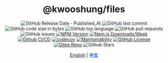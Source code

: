 <div align="center">

# @kwooshung/files

![GitHub Release Date - Published_At](https://img.shields.io/github/release-date/kwooshung/files?labelColor=272e3b&color=00b42A&logo=github)
![GitHub last commit](https://img.shields.io/github/last-commit/kwooshung/files?labelColor=272e3b&color=165dff)
![GitHub code size in bytes](https://img.shields.io/github/languages/code-size/kwooshung/files?labelColor=272e3b&color=165dff)
![GitHub top language](https://img.shields.io/github/languages/top/kwooshung/files?labelColor=272e3b&color=165dff)
![GitHub pull requests](https://img.shields.io/github/issues-pr/kwooshung/files?labelColor=272e3b&color=165dff)
![GitHub issues](https://img.shields.io/github/issues/kwooshung/files?labelColor=272e3b&color=165dff)
[![NPM Version](https://img.shields.io/npm/v/@kwooshung/files?labelColor=272e3b&color=165dff)](https://www.npmjs.com/package/@kwooshung/files)
[![Npm.js Downloads/Week](https://img.shields.io/npm/dw/@kwooshung/files?labelColor=272e3b&labelColor=272e3b&color=165dff&logo=npm)](https://www.npmjs.com/package/@kwooshung/files)
[![Github CI/CD](https://github.com/kwooshung/files/actions/workflows/ci.yml/badge.svg)](https://github.com/kwooshung/files/actions/)
[![codecov](https://codecov.io/gh/kwooshung/files/graph/badge.svg?token=VVZJE7H0KD)](https://codecov.io/gh/kwooshung/files)
[![Maintainability](https://api.codeclimate.com/v1/badges/325d0881b1ca19165d35/maintainability)](https://codeclimate.com/github/kwooshung/files/maintainability/)
[![GitHub License](https://img.shields.io/github/license/kwooshung/files?labelColor=272e3b&color=165dff)](LICENSE)
[![Gitee Repo](https://img.shields.io/badge/gitee-files-165dff?logo=gitee)](https://gitee.com/kwooshung/files/)
![Github Stars](https://img.shields.io/github/stars/kwooshung/files?labelColor=272e3b&color=165dff)

<p align="center">
    <a href="README.md">English</a> | 
    <a href="README.zh-CN.md" style="font-weight:700;color:#165dff;text-decoration:underline;">中文</a>
</p>
</div>